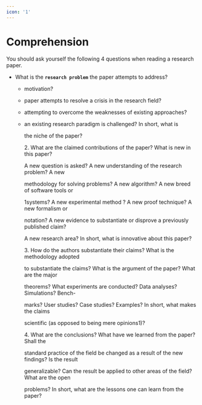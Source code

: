```yaml
---
icon: '1'
---
```


# Comprehension

You should ask yourself the following 4 questions when reading a research paper.

* What is the **`research problem`** the paper attempts to address?&#x20;
  * motivation?
  * paper attempts to resolve a crisis in the research field?&#x20;
  * attempting to overcome the weaknesses of existing approaches?&#x20;
  *   an existing research paradigm is challenged? In short, what is

      the niche of the paper?

      2\. What are the claimed contributions of the paper? What is new in this paper?

      A new question is asked? A new understanding of the research problem? A new

      methodology for solving problems? A new algorithm? A new breed of software tools or

      1systems? A new experimental method ? A new proof technique? A new formalism or

      notation? A new evidence to substantiate or disprove a previously published claim?

      A new research area? In short, what is innovative about this paper?

      3\. How do the authors substantiate their claims? What is the methodology adopted

      to substantiate the claims? What is the argument of the paper? What are the major

      theorems? What experiments are conducted? Data analyses? Simulations? Bench-

      marks? User studies? Case studies? Examples? In short, what makes the claims

      scientific (as opposed to being mere opinions1)?

      4\. What are the conclusions? What have we learned from the paper? Shall the

      standard practice of the field be changed as a result of the new findings? Is the result

      generalizable? Can the result be applied to other areas of the field? What are the open

      problems? In short, what are the lessons one can learn from the paper?
